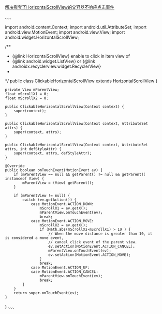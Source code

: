 [解决嵌套了HorizontalScrollView的父容器不响应点击事件](https://blog.csdn.net/a222yangchao1/article/details/85276760)

、、、

import android.content.Context;
import android.util.AttributeSet;
import android.view.MotionEvent;
import android.view.View;
import android.widget.HorizontalScrollView;

/**
 * {@link HorizontalScrollView} enable to click in item view of
 * {@link android.widget.ListView} or {@link androidx.recyclerview.widget.RecyclerView}
 *
 */
public class ClickableHorizontalScrollView extends HorizontalScrollView {

    private View mParentView;
    float mScrollX1 = 0;
    float mScrollX2 = 0;

    public ClickableHorizontalScrollView(Context context) {
        super(context);
    }

    public ClickableHorizontalScrollView(Context context, AttributeSet attrs) {
        super(context, attrs);
    }

    public ClickableHorizontalScrollView(Context context, AttributeSet attrs, int defStyleAttr) {
        super(context, attrs, defStyleAttr);
    }

    @Override
    public boolean onTouchEvent(MotionEvent ev) {
        if (mParentView == null && getParent() != null && getParent() instanceof View) {
            mParentView = (View) getParent();
        }

        if (mParentView != null) {
            switch (ev.getAction()) {
                case MotionEvent.ACTION_DOWN:
                    mScrollX1 = ev.getX();
                    mParentView.onTouchEvent(ev);
                    break;
                case MotionEvent.ACTION_MOVE:
                    mScrollX2 = ev.getX();
                    if (Math.abs(mScrollX2-mScrollX1) > 10 ) {
                        // When the move distance is greater than 10, it is considered a move event,
                        // cancel click event of the parent view.
                        ev.setAction(MotionEvent.ACTION_CANCEL);
                        mParentView.onTouchEvent(ev);
                        ev.setAction(MotionEvent.ACTION_MOVE);
                    }
                    break;
                case MotionEvent.ACTION_UP:
                case MotionEvent.ACTION_CANCEL:
                    mParentView.onTouchEvent(ev);
                    break;
            }
        }
        return super.onTouchEvent(ev);
    }
}
、、、
